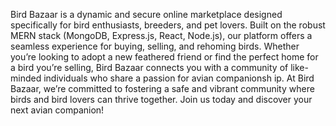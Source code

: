 Bird Bazaar is a dynamic and secure online marketplace designed specifically for bird enthusiasts, breeders, and pet lovers. Built on the robust MERN stack (MongoDB, Express.js, React, Node.js), our platform offers a seamless experience for buying, selling, and rehoming birds. Whether you’re looking to adopt a new feathered friend or find the perfect home for a bird you’re selling, Bird Bazaar connects you with a community of like-minded individuals who share a passion for avian companionsh ip.
At Bird Bazaar, we’re committed to fostering a safe and vibrant community where birds and bird lovers can thrive together. Join us today and discover your next avian companion!

